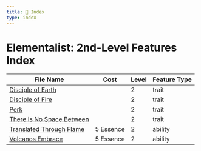 ```yaml
---
title: 📑 Index
type: index
---
```


# Elementalist: 2nd-Level Features Index

| File Name                                                         | Cost      | Level | Feature Type |
| ----------------------------------------------------------------- | --------- | ----- | ------------ |
| [Disciple of Earth](../Disciple%20of%20Earth)                     |           | 2     | trait        |
| [Disciple of Fire](../Disciple%20of%20Fire)                       |           | 2     | trait        |
| [Perk](../Perk)                                                   |           | 2     | trait        |
| [There Is No Space Between](../There%20Is%20No%20Space%20Between) |           | 2     | trait        |
| [Translated Through Flame](../Translated%20Through%20Flame)       | 5 Essence | 2     | ability      |
| [Volcanos Embrace](../Volcanos%20Embrace)                         | 5 Essence | 2     | ability      |
